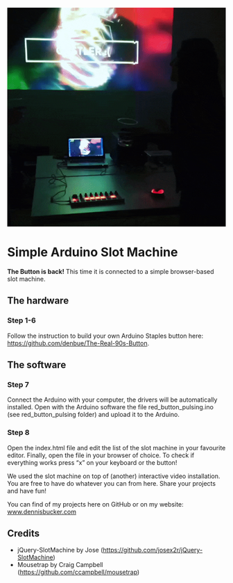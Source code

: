 ![Arduino Slot Machine](https://github.com/denbue/Arduino-Slot-Machine/raw/master/documentation/slot-machine.gif)

# Simple Arduino Slot Machine

**The Button is back!** This time it is connected to a simple browser-based slot machine. 

## The hardware
### Step 1-6
Follow the instruction to build your own Arduino Staples button here: https://github.com/denbue/The-Real-90s-Button.

## The software

### Step 7
Connect the Arduino with your computer, the drivers will be automatically installed. Open with the Arduino software the file red_button_pulsing.ino (see red_button_pulsing folder) and upload it to the Arduino.

### Step 8

Open the index.html file and edit the list of the slot machine in your favourite editor. Finally, open the file in your browser of choice. To check if everything works press “x” on your keyboard or the button!

We used the slot machine on top of (another) interactive video installation. You are free to have do whatever you can from here. Share your projects and have fun!

You can find of my projects here on GitHub or on my website: www.dennisbucker.com


## Credits
- jQuery-SlotMachine by Jose (https://github.com/josex2r/jQuery-SlotMachine)
- Mousetrap by Craig Campbell (https://github.com/ccampbell/mousetrap)